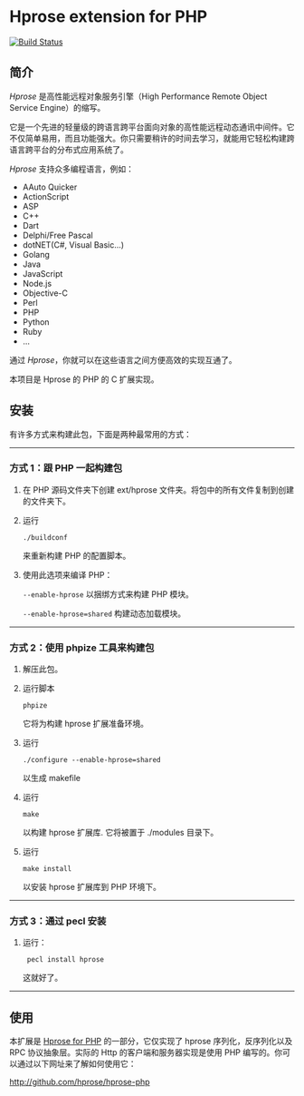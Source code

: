# Hprose extension for PHP

[![Build Status](https://travis-ci.org/hprose/hprose-pecl.svg)](https://travis-ci.org/hprose/hprose-pecl)

## 简介

*Hprose* 是高性能远程对象服务引擎（High Performance Remote Object Service Engine）的缩写。

它是一个先进的轻量级的跨语言跨平台面向对象的高性能远程动态通讯中间件。它不仅简单易用，而且功能强大。你只需要稍许的时间去学习，就能用它轻松构建跨语言跨平台的分布式应用系统了。

*Hprose* 支持众多编程语言，例如：

* AAuto Quicker
* ActionScript
* ASP
* C++
* Dart
* Delphi/Free Pascal
* dotNET(C#, Visual Basic...)
* Golang
* Java
* JavaScript
* Node.js
* Objective-C
* Perl
* PHP
* Python
* Ruby
* ...

通过 *Hprose*，你就可以在这些语言之间方便高效的实现互通了。

本项目是 Hprose 的 PHP 的 C 扩展实现。

## 安装

有许多方式来构建此包，下面是两种最常用的方式：

-----------------------------------------------------------------------------
### 方式 1：跟 PHP 一起构建包

1.  在 PHP 源码文件夹下创建 ext/hprose 文件夹。将包中的所有文件复制到创建的文件夹下。

2.  运行

        ./buildconf

    来重新构建 PHP 的配置脚本。

3.  使用此选项来编译 PHP：

    `--enable-hprose` 以捆绑方式来构建 PHP 模块。

    `--enable-hprose=shared` 构建动态加载模块。

-----------------------------------------------------------------------------
### 方式 2：使用 phpize 工具来构建包

1.  解压此包。

2.  运行脚本

        phpize

    它将为构建 hprose 扩展准备环境。

3.  运行

        ./configure --enable-hprose=shared

    以生成 makefile

4.  运行

        make

    以构建 hprose 扩展库. 它将被置于 ./modules 目录下。

5.  运行

        make install

    以安装 hprose 扩展库到 PHP 环境下。

-----------------------------------------------------------------------------
### 方式 3：通过 pecl 安装

1. 运行：

        pecl install hprose

    这就好了。

-----------------------------------------------------------------------------

## 使用

本扩展是 [Hprose for PHP](http://github.com/hprose/hprose-php) 的一部分，它仅实现了 hprose 序列化，反序列化以及 RPC 协议抽象层。实际的 Http 的客户端和服务器实现是使用 PHP 编写的。你可以通过以下网址来了解如何使用它：

http://github.com/hprose/hprose-php
